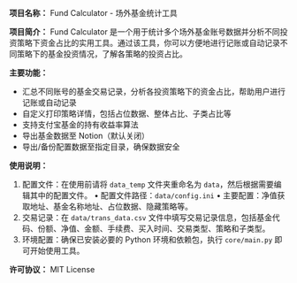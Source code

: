 **项目名称：** Fund Calculator - 场外基金统计工具

**项目简介：** 
Fund Calculator 是一个用于统计多个场外基金账号数据并分析不同投资策略下资金占比的实用工具。通过该工具，你可以方便地进行记账或自动记录不同策略下的基金投资情况，了解各策略的投资占比。

**主要功能：**
- 汇总不同账号的基金交易记录，分析各投资策略下的资金占比，帮助用户进行记账或自动记录
- 自定义打印策略详情，包括占位数据、整体占比、子类占比等
- 支持支付宝基金的持有收益率算法
- 导出基金数据至 Notion（默认关闭）
- 导出/备份配置数据至指定目录，确保数据安全

**使用说明：**
1. 配置文件：在使用前请将 `data_temp` 文件夹重命名为 `data`，然后根据需要编辑其中的配置文件。
	•	配置文件路径：`data/config.ini`
	•	主要配置：净值获取地址、基金名称地址、占位数据、隐藏策略等。
2. 交易记录：在 `data/trans_data.csv` 文件中填写交易记录信息，包括基金代码、份额、净值、金额、手续费、买入时间、交易类型、策略和子类型。
3. 环境配置：确保已安装必要的 Python 环境和依赖包，执行 `core/main.py` 即可开始使用工具。

**许可协议：** MIT License